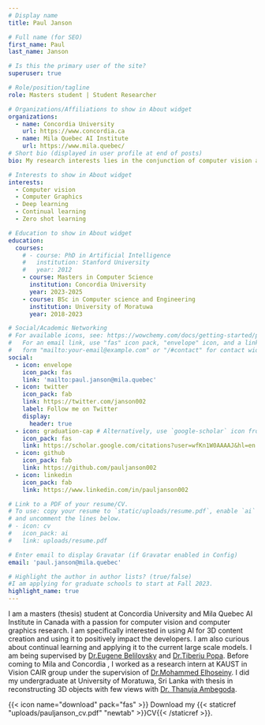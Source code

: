 ```yaml
---
# Display name
title: Paul Janson

# Full name (for SEO)
first_name: Paul
last_name: Janson

# Is this the primary user of the site?
superuser: true

# Role/position/tagline
role: Masters student | Student Researcher

# Organizations/Affiliations to show in About widget
organizations:
  - name: Concordia University
    url: https://www.concordia.ca
  - name: Mila Quebec AI Institute
    url: https://www.mila.quebec/
# Short bio (displayed in user profile at end of posts)
bio: My research interests lies in the conjunction of computer vision and computer graphics. Focusing on AI for 3D content creation .

# Interests to show in About widget
interests:
  - Computer vision
  - Computer Graphics
  - Deep learning
  - Continual learning
  - Zero shot learning

# Education to show in About widget
education:
  courses:
    # - course: PhD in Artificial Intelligence
    #   institution: Stanford University
    #   year: 2012
    - course: Masters in Computer Science
      institution: Concordia University
      year: 2023-2025
    - course: BSc in Computer science and Engineering
      institution: University of Moratuwa 
      year: 2018-2023

# Social/Academic Networking
# For available icons, see: https://wowchemy.com/docs/getting-started/page-builder/#icons
#   For an email link, use "fas" icon pack, "envelope" icon, and a link in the
#   form "mailto:your-email@example.com" or "/#contact" for contact widget.
social:
  - icon: envelope
    icon_pack: fas
    link: 'mailto:paul.janson@mila.quebec'
  - icon: twitter
    icon_pack: fab
    link: https://twitter.com/janson002
    label: Follow me on Twitter
    display:
      header: true
  - icon: graduation-cap # Alternatively, use `google-scholar` icon from `ai` icon pack
    icon_pack: fas
    link: https://scholar.google.com/citations?user=wfKn1W0AAAAJ&hl=en
  - icon: github
    icon_pack: fab
    link: https://github.com/pauljanson002
  - icon: linkedin
    icon_pack: fab
    link: https://www.linkedin.com/in/pauljanson002

# Link to a PDF of your resume/CV.
# To use: copy your resume to `static/uploads/resume.pdf`, enable `ai` icons in `params.yaml`,
# and uncomment the lines below.
# - icon: cv
#   icon_pack: ai
#   link: uploads/resume.pdf

# Enter email to display Gravatar (if Gravatar enabled in Config)
email: 'paul.janson@mila.quebec'

# Highlight the author in author lists? (true/false)
#I am applying for graduate schools to start at Fall 2023.
highlight_name: true
---
```


I am a masters (thesis) student at Concordia University and Mila Quebec AI Institute in Canada with a passion for computer vision and computer graphics research. I am specifically interested in using AI for 3D content creation and using it to positively impact the developers. I am also curious about continual learning and applying it to the current large scale models. I am being supervised by [Dr.Eugene Belilovsky](https://eugenium.github.io/) and [Dr.Tiberiu Popa](https://users.encs.concordia.ca/~stpopa/). Before coming to Mila and Concordia , I worked as a research intern at KAUST in Vision CAIR group under the supervision of [Dr.Mohammed Elhoseiny](http://www.mohamed-elhoseiny.com/). I did my undergraduate at University of Moratuwa, Sri Lanka with thesis in reconstructing 3D objects with few views with [Dr. Thanuja Ambegoda](https://thanujadax.github.io/). 

 


{{< icon name="download" pack="fas" >}} Download my {{< staticref "uploads/pauljanson_cv.pdf" "newtab" >}}CV{{< /staticref >}}.
